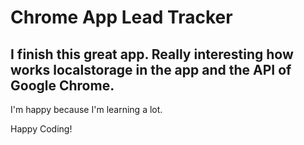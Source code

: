 # Chrome App Lead Tracker

## I finish this great app. Really interesting how works localstorage in the app and the API of Google Chrome.

I'm happy because I'm learning a lot.

Happy Coding!
